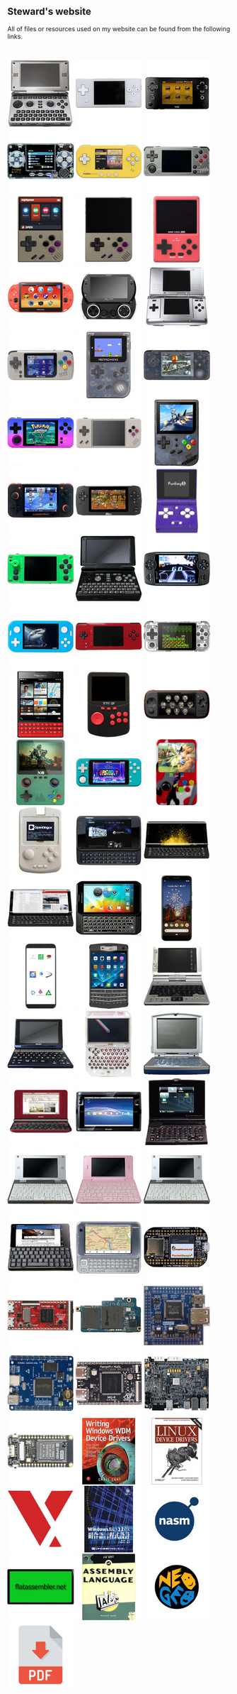 ## Steward's website
All of files or resources used on my website can be found from the following links.  

&nbsp;

[![](img/photos/pandora.jpg)](https://github.com/steward-fu/website/releases/tag/pandora)
[![](img/photos/a320.jpg)](https://github.com/steward-fu/website/releases/tag/a320)
[![](img/photos/wiz.jpg)](https://github.com/steward-fu/website/releases/tag/wiz)
[![](img/photos/trimui.jpg)](https://github.com/steward-fu/website/releases/tag/trimui)
[![](img/photos/trimui-smart.jpg)](https://github.com/steward-fu/website/releases/tag/trimui-smart)
[![](img/photos/miyoo-a30.jpg)](https://github.com/steward-fu/website/releases/tag/miyoo-a30)
[![](img/photos/miyoo-mini.jpg)](https://github.com/steward-fu/website/releases/tag/miyoo-mini)
[![](img/photos/miyoo-mini-plus.jpg)](https://github.com/steward-fu/website/releases/tag/miyoo-mini-plus)
[![](img/photos/gkd-pixel.jpg)](https://github.com/steward-fu/website/releases/tag/gkd-pixel)
[![](img/photos/psv2000.jpg)](https://github.com/steward-fu/website/releases/tag/psv2000)
[![](img/photos/pspgo.jpg)](https://github.com/steward-fu/website/releases/tag/pspgo)
[![](img/photos/nds.jpg)](https://github.com/steward-fu/website/releases/tag/nds)
[![](img/photos/pocketgo.jpg)](https://github.com/steward-fu/website/releases/tag/pocketgo)
[![](img/photos/rs90.jpg)](https://github.com/steward-fu/website/releases/tag/rs90)
[![](img/photos/rs97.jpg)](https://github.com/steward-fu/website/releases/tag/rs97)
[![](img/photos/rg280m.jpg)](https://github.com/steward-fu/website/releases/tag/rg280m)
[![](img/photos/rg28xx.jpg)](https://github.com/steward-fu/website/releases/tag/rg28xx)
[![](img/photos/rg300.jpg)](https://github.com/steward-fu/website/releases/tag/rg99)
[![](img/photos/rg350.jpg)](https://github.com/steward-fu/website/releases/tag/rg350)
[![](img/photos/rzx50.jpg)](https://github.com/steward-fu/website/releases/tag/rzx50)
[![](img/photos/funkeys.jpg)](https://github.com/steward-fu/website/releases/tag/funkey-s)
[![](img/photos/gaviar.jpg)](https://github.com/steward-fu/website/releases/tag/gaviar)
[![](img/photos/pyra.jpg)](https://github.com/steward-fu/website/releases/tag/pyra)
[![](img/photos/x760p.jpg)](https://github.com/steward-fu/website/releases/tag/x760p)
[![](img/photos/x350.jpg)](https://github.com/steward-fu/website/releases/tag/x350)
[![](img/photos/cm3.jpg)](https://github.com/steward-fu/website/releases/tag/retro-cm3)
[![](img/photos/q90.jpg)](https://github.com/steward-fu/website/releases/tag/q90)
[![](img/photos/q30.jpg)](https://github.com/steward-fu/website/releases/tag/q30)
[![](img/photos/q8.jpg)](https://github.com/steward-fu/website/releases/tag/q8)
[![](img/photos/x3.jpg)](https://github.com/steward-fu/website/releases/tag/x3)
[![](img/photos/x6-1.jpg)](https://github.com/steward-fu/website/releases/tag/x6)
[![](img/photos/zpg-pro.jpg)](https://github.com/steward-fu/website/releases/tag/zpg-pro)
[![](img/photos/q2.jpg)](https://github.com/steward-fu/website/releases/tag/q2)
[![](img/photos/pmpv.jpg)](https://github.com/steward-fu/website/releases/tag/pmp-v)
[![](img/photos/n900.jpg)](https://github.com/steward-fu/website/releases/tag/n900)
[![](img/photos/pro1.jpg)](https://github.com/steward-fu/website/releases/tag/pro1)
[![](img/photos/pro1x.jpg)](https://github.com/steward-fu/website/releases/tag/pro1-x)
[![](img/photos/xt897.jpg)](https://github.com/steward-fu/website/releases/tag/xt897)
[![](img/photos/pixel3axl.jpg)](https://github.com/steward-fu/website/releases/tag/pixel-3a-xl)
[![](img/photos/pinephone.jpg)](https://github.com/steward-fu/website/releases/tag/pinephone)
[![](img/photos/titan.jpg)](https://github.com/steward-fu/website/releases/tag/titan)
[![](img/photos/c700.jpg)](https://github.com/steward-fu/website/releases/tag/zaurus)
[![](img/photos/pw-sh3.jpg)](https://github.com/steward-fu/website/releases/tag/brain)
[![](img/photos/pocketchip.jpg)](https://github.com/steward-fu/website/releases/tag/pocketchip)
[![](img/photos/zipit1.jpg)](https://github.com/steward-fu/website/releases/tag/zipit-z1)
[![](img/photos/pc-z1.jpg)](https://github.com/steward-fu/website/releases/tag/pc-z1)
[![](img/photos/pc-t1.jpg)](https://github.com/steward-fu/website/releases/tag/pc-t1)
[![](img/photos/nanonote.jpg)](https://github.com/steward-fu/website/releases/tag/nanonote)
[![](img/photos/d88.jpg)](https://github.com/steward-fu/website/releases/tag/iriver-d88)
[![](img/photos/d8.jpg)](https://github.com/steward-fu/website/releases/tag/iriver-d8)
[![](img/photos/d88.jpg)](https://github.com/steward-fu/website/releases/tag/iriver-d88)
[![](img/photos/gemini-pda.jpg)](https://github.com/steward-fu/website/releases/tag/gemini-pda)
[![](img/photos/n810.jpg)](https://github.com/steward-fu/website/releases/tag/n810)
[![](img/photos/pb.jpg)](https://github.com/steward-fu/website/releases/tag/pocketbeagle)
[![](img/photos/tiny200.jpg)](https://github.com/steward-fu/website/releases/tag/tiny200)
[![](img/photos/newton.jpg)](https://github.com/steward-fu/website/releases/tag/newton)
[![](img/photos/nuc977.jpg)](https://github.com/steward-fu/website/releases/tag/nuc977)
[![](img/photos/nuc972.jpg)](https://github.com/steward-fu/website/releases/tag/nuc972)
[![](img/photos/t113-s3.jpg)](https://github.com/steward-fu/website/releases/tag/t113-s3)
[![](img/photos/s32g399.jpg)](https://github.com/steward-fu/website/releases/tag/s32g399)
[![](img/photos/m1s-dock.jpg)](https://github.com/steward-fu/website/releases/tag/m1s-dock)
[![](img/photos/wdm.jpg)](https://github.com/steward-fu/website/releases/tag/wdm)
[![](img/photos/ldd.jpg)](https://github.com/steward-fu/website/releases/tag/ldd)
[![](img/photos/vxworks.jpg)](https://github.com/steward-fu/website/releases/tag/vxworks)
[![](img/photos/masm32.jpg)](https://github.com/steward-fu/website/releases/tag/masm32)
[![](img/photos/nasm.jpg)](https://github.com/steward-fu/website/releases/tag/nasm)
[![](img/photos/fasm.jpg)](https://github.com/steward-fu/website/releases/tag/fasm)
[![](img/photos/hla.jpg)](https://github.com/steward-fu/website/releases/tag/hla)
[![](img/photos/neogeo.jpg)](https://github.com/steward-fu/website/releases/tag/neogeo)
[![](img/photos/pdf.jpg)](https://github.com/steward-fu/website/releases/tag/datasheet)
